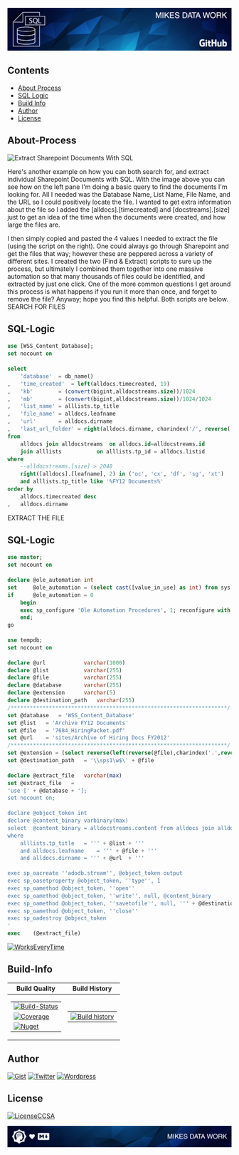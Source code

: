 ![MIKES DATA WORK GIT REPO](https://raw.githubusercontent.com/mikesdatawork/images/master/git_mikes_data_work_banner_01.png "Mikes Data Work")        



## Contents    
- [About Process](##About-Process)  
- [SQL Logic](#SQL-Logic)  
- [Build Info](#Build-Info)  
- [Author](#Author)  
- [License](#License)       

## About-Process

  
![Extract Sharepoint Documents With SQL]( https://mikesdatawork.files.wordpress.com/2018/05/image0013.png "Extract Sharepoint Documents With SQL")
 
<p>Here's another example on how you can both search for, and extract individual Sharepoint Documents with SQL. With the image above you can see how on the left pane I'm doing a basic query to find the documents I'm looking for.
All I needed was the Database Name, List Name, File Name, and the URL so I could positively locate the file. I wanted to get extra information about the file so I added the [alldocs].[timecreated] and [docstreams].[size] just to get an idea of the time when the documents were created, and how large the files are.</p>  

I then simply copied and pasted the 4 values I needed to extract the file (using the script on the right).
One could always go through Sharepoint and get the files that way; however these are peppered across a variety of different sites. I created the two (Find & Extract) scripts to sure up the process, but ultimately I combined them together into one massive automation so that many thousands of files could be identified, and extracted by just one click.
One of the more common questions I get around this process is what happens if you run it more than once, and forget to remove the file?
Anyway; hope you find this helpful. Both scripts are below.
SEARCH FOR FILES



## SQL-Logic
```SQL
use [WSS_Content_Database];
set nocount on
 
select
    'database'  = db_name()
,   'time_created'  = left(alldocs.timecreated, 19)
,   'kb'        = (convert(bigint,alldocstreams.size))/1024
,   'mb'        = (convert(bigint,alldocstreams.size))/1024/1024
,   'list_name' = alllists.tp_title
,   'file_name' = alldocs.leafname
,   'url'       = alldocs.dirname
,   'last_url_folder' = right(alldocs.dirname, charindex('/', reverse('/' + alldocs.dirname)) - 1)
from
    alldocs join alldocstreams  on alldocs.id=alldocstreams.id 
    join alllists           on alllists.tp_id = alldocs.listid
where
    --alldocstreams.[size] > 2048
    right([alldocs].[leafname], 2) in ('oc', 'cx', 'df', 'sg', 'xt')
    and alllists.tp_title like '%FY12 Documents%'
order by
    alldocs.timecreated desc
,   alldocs.dirname 
```


EXTRACT THE FILE



## SQL-Logic
```SQL
use master;
set nocount on
 
declare @ole_automation int
set     @ole_automation = (select cast([value_in_use] as int) from sys.configurations where [configuration_id] = '16388')
if      @ole_automation = 0
    begin
    exec sp_configure 'Ole Automation Procedures', 1; reconfigure with override;
    end;
go
 
use tempdb;
set nocount on
 
declare @url            varchar(1000)
declare @list           varchar(255)
declare @file           varchar(255)
declare @database       varchar(255)
declare @extension      varchar(5)
declare @destination_path   varchar(255)
/********************************************************************/
set @database   = 'WSS_Content_Database'
set @list   = 'Archive FY12 Documents'
set @file   = '7684_HiringPacket.pdf'
set @url    = 'sites/Archive of Hiring Docs FY2012'
/********************************************************************/
set @extension = (select reverse(left(reverse(@file),charindex('.',reverse(@file))-1)))
set @destination_path   = '\\sps1\w$\' + @file
 
declare @extract_file   varchar(max)
set @extract_file   = 
'use [' + @database + '];
set nocount on;
 
declare @object_token int
declare @content_binary varbinary(max)
select  @content_binary = alldocstreams.content from alldocs join alldocstreams on alldocs.id = alldocstreams.id join alllists on alllists.tp_id = alldocs.listid
where  
    alllists.tp_title   = ''' + @list + '''
    and alldocs.leafname    = ''' + @file + '''
    and alldocs.dirname = ''' + @url  + '''
 
exec sp_oacreate ''adodb.stream'', @object_token output
exec sp_oasetproperty @object_token, ''type'', 1
exec sp_oamethod @object_token, ''open''
exec sp_oamethod @object_token, ''write'', null, @content_binary
exec sp_oamethod @object_token, ''savetofile'', null, ''' + @destination_path + ''', 2
exec sp_oamethod @object_token, ''close''
exec sp_oadestroy @object_token
'
exec    (@extract_file)
```


[![WorksEveryTime](https://forthebadge.com/images/badges/60-percent-of-the-time-works-every-time.svg)](https://shitday.de/)

## Build-Info

| Build Quality | Build History |
|--|--|
|<table><tr><td>[![Build-Status](https://ci.appveyor.com/api/projects/status/pjxh5g91jpbh7t84?svg?style=flat-square)](#)</td></tr><tr><td>[![Coverage](https://coveralls.io/repos/github/tygerbytes/ResourceFitness/badge.svg?style=flat-square)](#)</td></tr><tr><td>[![Nuget](https://img.shields.io/nuget/v/TW.Resfit.Core.svg?style=flat-square)](#)</td></tr></table>|<table><tr><td>[![Build history](https://buildstats.info/appveyor/chart/tygerbytes/resourcefitness)](#)</td></tr></table>|

## Author

[![Gist](https://img.shields.io/badge/Gist-MikesDataWork-<COLOR>.svg)](https://gist.github.com/mikesdatawork)
[![Twitter](https://img.shields.io/badge/Twitter-MikesDataWork-<COLOR>.svg)](https://twitter.com/mikesdatawork)
[![Wordpress](https://img.shields.io/badge/Wordpress-MikesDataWork-<COLOR>.svg)](https://mikesdatawork.wordpress.com/)

     
## License
[![LicenseCCSA](https://img.shields.io/badge/License-CreativeCommonsSA-<COLOR>.svg)](https://creativecommons.org/share-your-work/licensing-types-examples/)

![Mikes Data Work](https://raw.githubusercontent.com/mikesdatawork/images/master/git_mikes_data_work_banner_02.png "Mikes Data Work")

